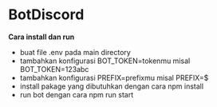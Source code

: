 # BotDiscord
**Cara install dan run**
- buat file .env pada main directory
- tambahkan konfigurasi BOT_TOKEN=tokenmu misal BOT_TOKEN=123abc
- tambahkan konfigurasi PREFIX=prefixmu misal PREFIX=$
- install pakage yang dibutuhkan dengan cara npm install
- run bot dengan cara npm run start
